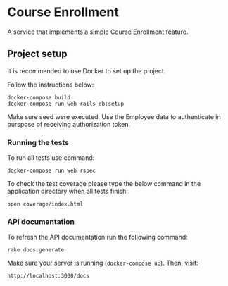 
# Course Enrollment

A service that implements a simple Course Enrollment feature.

## Project setup

It is recommended to use Docker to set up the project.

Follow the instructions below:

```shell
docker-compose build
docker-compose run web rails db:setup
```

Make sure seed were executed. Use the Employee data to authenticate in purspose of receiving authorization token.

### Running the tests

To run all tests use command:

```shell
docker-compose run web rspec
```

To check the test coverage please type the below command in the application directory when all tests finish:

```shell
open coverage/index.html
```

### API documentation

To refresh the API documentation run the following command:

```shell
rake docs:generate
```

Make sure your server is running (`docker-compose up`). Then, visit:

```shell
http://localhost:3000/docs
```

